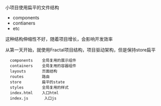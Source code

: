 小项目使用扁平的文件结构

  * components
  * contianers
  * etc

这种结构伸缩性不好，随着项目增长，会影响开发效率

从第一天开始，就使用Fractal项目结构，项目驱动架构，但是保持store扁平

```
  components    全局复用的展示组件
  containers    全局复用的容器组件
  layouts       页面结构
  routes        路由
  store         扁平的state
  styles        全局复用的样式
  index.html    入口html
  index.js       入口js
```
